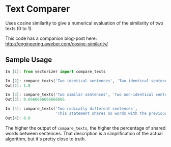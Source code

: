 Text Comparer
=============

Uses cosine similarity to give a numerical evaluation of the similarity of two
texts (0 to 1).

This code has a companion blog-post here:
http://engineering.aweber.com/cosine-similarity/

Sample Usage
------------
```python
In [1]: from vectorizer import compare_texts

In [2]: compare_texts('Two identical sentences', 'Two identical sentences')
Out[2]: 1.0

In [3]: compare_texts('Two similar sentences', 'Two non-identical sentences')
Out[3]: 0.6666666666666666

In [4]: compare_texts('Two radically different sentences',
                      'This statement shares no words with the previous one')
Out[4]: 0.0
```

The higher the output of `compare_texts`, the higher the percentage of shared
words between sentences.  That description is a simplification of the actual
algorithm, but it's pretty close to truth.
